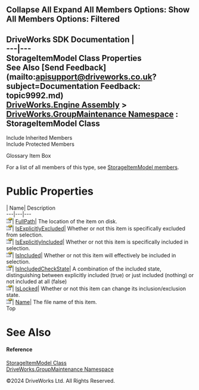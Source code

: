        

 Collapse All Expand All  Members Options: Show All  Members Options: Filtered   
---  
DriveWorks SDK Documentation  |   
---|---  
StorageItemModel Class Properties   
See Also [Send Feedback](mailto:apisupport@driveworks.co.uk?subject=Documentation Feedback: topic9992.md)  
[DriveWorks.Engine Assembly](topic2156.md) > [DriveWorks.GroupMaintenance Namespace](topic9628.md) : StorageItemModel Class  
---  
  
Include Inherited Members    
Include Protected Members    


Glossary Item Box

For a list of all members of this type, see [StorageItemModel members](topic9993.md).

# Public Properties

| Name| Description  
---|---|---  
![Public Property](dotnetimages/publicProperty.gif)| [FullPath](topic9999.md)| The location of the item on disk.   
![Public Property](dotnetimages/publicProperty.gif)| [IsExplicitlyExcluded](topic10000.md)| Whether or not this item is specifically excluded from selection.   
![Public Property](dotnetimages/publicProperty.gif)| [IsExplicitlyIncluded](topic10001.md)| Whether or not this item is specifically included in selection.   
![Public Property](dotnetimages/publicProperty.gif)| [IsIncluded](topic10002.md)| Whether or not this item will effectively be included in selection.   
![Public Property](dotnetimages/publicProperty.gif)| [IsIncludedCheckState](topic10003.md)| A combination of the included state, distinguishing between explicitly included (true) or just included (nothing) or not included at all (false)   
![Public Property](dotnetimages/publicProperty.gif)| [IsLocked](topic10004.md)| Whether or not this item can change its inclusion/exclusion state.   
![Public Property](dotnetimages/publicProperty.gif)| [Name](topic10005.md)| The file name of this item.   
Top

# See Also

#### Reference

[StorageItemModel Class](topic9992.md)   
[DriveWorks.GroupMaintenance Namespace](topic9628.md)

©2024 DriveWorks Ltd. All Rights Reserved.
